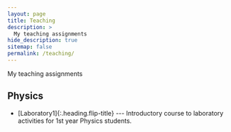 ```yaml
---
layout: page
title: Teaching
description: >
  My teaching assignments
hide_description: true
sitemap: false
permalink: /teaching/
---
```


My teaching assignments


## Physics
* [Laboratory1]{:.heading.flip-title} --- Introductory course to laboratory activities for 1st year Physics students.